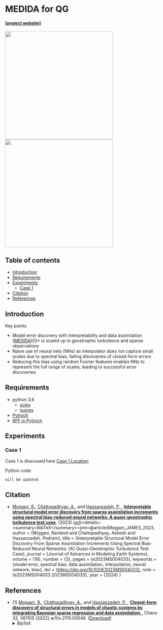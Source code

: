 # MEDIDA for QG

#### [[project website]](http://pedram.rice.edu/team/)
<img src="docs/MEDIDA_QG_Schematic_Steps.png" width="350">
<img src="docs/schematic_interp.png" width="350">

## Table of contents
* [Introduction](#Introduction)
* [Requirements](#Requirements)
* [Experiments](#Experiments)
    * [Case 1](#Case-1)
* [Citation](#Citation)
* [References](#References)

## Introduction
Key points
<ul>
<li>Model error discovery with interpretability and data assimilation (<a href="https://github.com/envfluids/MEDIDA">MEDIDA</a>)[1]* is scaled
up to geostrophic turbulence and sparse observations</li>
<li>Naive use of neural nets (NNs) as interpolator does not capture small scales due to
spectral bias, failing discoveries of closed-form errors</li>
<li>Reducing this bias using random Fourier features enables NNs to represent the full
range of scales, leading to successful error discoveries</li>
</ul>

## Requirements
<!-- These are examples,
	add or remove as appropriate -->

- python 3.6
	- [scipy](https://pypi.org/project/scipy/)
	- [numpy](https://pypi.org/project/numpy/)
- [Pytroch](https://pytorch.org/docs/1.11/)
- [RFF in Pytroch](https://github.com/jmclong/random-fourier-features-pytorch)

## Experiments
### Case 1
Case 1 is disscused here [Case 1 Location](./experiments/QG) 


Python code

```bash
will be updated
```

## Citation
- [Mojgani, R.](https://www.rmojgani.com), [Chattopadhyay, A.](https://scholar.google.com/citations?user=wtHkCRIAAAAJ&hl=en), and [Hassanzadeh, P.
](https://scholar.google.com/citations?user=o3_eO6EAAAAJ&hl=en),
[**Interpretable structural model error discovery from sparse assimilation increments using spectral bias-reduced neural networks: A quasi-geostrophic turbulence test case**](https://doi.org/10.1029/2023MS004033), (2023).([url]([https://doi.org/10.1029/2023MS004033](https://doi.org/10.1029/2023MS004033)))<details><summary>BibTeX</summary><pre>@article{Mojgani_JAMES_2023,
author = {Mojgani, Rambod and Chattopadhyay, Ashesh and Hassanzadeh, Pedram},
title = {Interpretable Structural Model Error Discovery From Sparse Assimilation Increments Using Spectral Bias-Reduced Neural Networks: {A} Quasi-Geostrophic Turbulence Test Case},
journal = {Journal of Advances in Modeling Earth Systems},
volume = {16},
number = {3},
pages = {e2023MS004033},
keywords = {model error, spectral bias, data assimilation, interpolation, neural network, bias},
doi = {https://doi.org/10.1029/2023MS004033},
note = {e2023MS004033 2023MS004033},
year = {2024}
}</pre></details>

## References

- \[1\] [Mojgani, R.](https://www.rmojgani.com), [Chattopadhyay, A.](https://scholar.google.com/citations?user=wtHkCRIAAAAJ&hl=en), and [Hassanzadeh, P.
](https://scholar.google.com/citations?user=o3_eO6EAAAAJ&hl=en),
[**Closed-form discovery of structural errors in models of chaotic systems by integrating Bayesian sparse regression and data assimilation.**](https://doi.org/10.1063/5.0091282), Chaos 32, 061105 (2022) 
arXiv:2110.00546.
([Download](https://aip.scitation.org/doi/pdf/10.1063/5.0091282))<details><summary>BibTeX</summary><pre>
@article{Mojgani_Chaos_2022,
author = {Mojgani,Rambod  and Chattopadhyay,Ashesh  and Hassanzadeh,Pedram },
title = {Discovery of interpretable structural model errors by combining {B}ayesian sparse regression and data assimilation: {A} chaotic {K}uramoto–{S}ivashinsky test case},
journal = {Chaos: {A}n Interdisciplinary Journal of Nonlinear Science},
volume = {32},
number = {6},
pages = {061105},
year = {2022},
doi = {10.1063/5.0091282},
URL = {https://doi.org/10.1063/5.0091282},
eprint = {arXiv:2110.00546}
}</pre></details>
